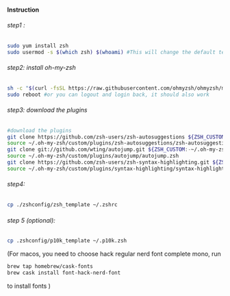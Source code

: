 #### Instruction 
###### step1 :
```bash
sudo yum install zsh
sudo usermod -s $(which zsh) $(whoami) #This will change the default terminal to zsh for the current user
```
###### step2: install oh-my-zsh
```bash
sh -c "$(curl -fsSL https://raw.githubusercontent.com/ohmyzsh/ohmyzsh/master/tools/install.sh)"
sudo reboot #or you can logout and login back, it should also work
```
###### step3: download the plugins
```bash
#download the plugins
git clone https://github.com/zsh-users/zsh-autosuggestions ${ZSH_CUSTOM:-~/.oh-my-zsh/custom}/plugins/zsh-autosuggestions
source ~/.oh-my-zsh/custom/plugins/zsh-autosuggestions/zsh-autosuggestions.zsh
git clone git://github.com/wting/autojump.git ${ZSH_CUSTOM:-~/.oh-my-zsh/custom}/plugins/autojump
source ~/.oh-my-zsh/custom/plugins/autojump/autojump.zsh
git clone https://github.com/zsh-users/zsh-syntax-highlighting.git ${ZSH_CUSTOM:-~/.oh-my-zsh/custom}/plugins/zsh-syntax-highlighting
source ~/.oh-my-zsh/custom/plugins/syntax-highlighting/syntax-highlighting.zsh
```
###### step4:
```bash
cp ./zshconfig/zsh_template ~/.zshrc
```
###### step 5 (optional):
```bash
cp .zshconfig/p10k_template ~/.p10k.zsh
```

(For macos, you need to choose hack regular nerd font complete mono, run 
```bash
brew tap homebrew/cask-fonts
brew cask install font-hack-nerd-font
```
to install fonts
)
